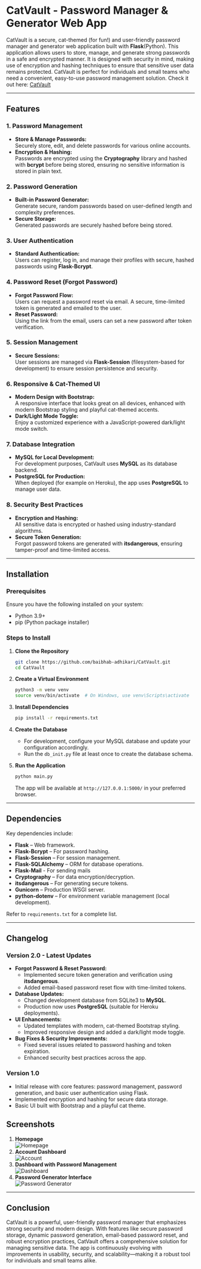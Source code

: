 

# CatVault - Password Manager & Generator Web App

CatVault is a secure, cat-themed (for fun!) and user-friendly password manager and generator web application built with **Flask**(Python). This application allows users to store, manage, and generate strong passwords in a safe and encrypted manner. It is designed with security in mind, making use of encryption and hashing techniques to ensure that sensitive user data remains protected. CatVault is perfect for individuals and small teams who need a convenient, easy-to-use password management solution.
Check it out here: [CatVault](https://catvault-d0092287f236.herokuapp.com/)


---

## Features

### 1. **Password Management**
- **Store & Manage Passwords:**  
  Securely store, edit, and delete passwords for various online accounts.
- **Encryption & Hashing:**  
  Passwords are encrypted using the **Cryptography** library and hashed with **bcrypt** before being stored, ensuring no sensitive information is stored in plain text.

### 2. **Password Generation**
- **Built-in Password Generator:**  
  Generate secure, random passwords based on user-defined length and complexity preferences.
- **Secure Storage:**  
  Generated passwords are securely hashed before being stored.

### 3. **User Authentication**
- **Standard Authentication:**  
  Users can register, log in, and manage their profiles with secure, hashed passwords using **Flask-Bcrypt**.
  
### 4. **Password Reset (Forgot Password)**
- **Forgot Password Flow:**  
  Users can request a password reset via email. A secure, time-limited token is generated and emailed to the user.
- **Reset Password:**  
  Using the link from the email, users can set a new password after token verification.

### 5. **Session Management**
- **Secure Sessions:**  
  User sessions are managed via **Flask-Session** (filesystem-based for development) to ensure session persistence and security.

### 6. **Responsive & Cat-Themed UI**
- **Modern Design with Bootstrap:**  
  A responsive interface that looks great on all devices, enhanced with modern Bootstrap styling and playful cat-themed accents.
- **Dark/Light Mode Toggle:**  
  Enjoy a customized experience with a JavaScript-powered dark/light mode switch.

### 7. **Database Integration**
- **MySQL for Local Development:**  
  For development purposes, CatVault uses **MySQL** as its database backend.
- **PostgreSQL for Production:**  
  When deployed (for example on Heroku), the app uses **PostgreSQL** to manage user data.

### 8. **Security Best Practices**
- **Encryption and Hashing:**  
  All sensitive data is encrypted or hashed using industry-standard algorithms.
- **Secure Token Generation:**  
  Forgot password tokens are generated with **itsdangerous**, ensuring tamper-proof and time-limited access.

---

## Installation

### Prerequisites
Ensure you have the following installed on your system:
- Python 3.9+
- pip (Python package installer)

### Steps to Install

1. **Clone the Repository**
   ```bash
   git clone https://github.com/baibhab-adhikari/CatVault.git
   cd CatVault
   ```

2. **Create a Virtual Environment**
   ```bash
   python3 -m venv venv
   source venv/bin/activate  # On Windows, use venv\Scripts\activate
   ```

3. **Install Dependencies**
   ```bash
   pip install -r requirements.txt
   ```

4. **Create the Database**
   - For development, configure your MySQL database and update your configuration accordingly.
   - Run the `db_init.py` file at least once to create the database schema.

5. **Run the Application**
   ```bash
   python main.py
   ```
   The app will be available at `http://127.0.0.1:5000/` in your preferred browser.

---

## Dependencies

Key dependencies include:
- **Flask** – Web framework.
- **Flask-Bcrypt** – For password hashing.
- **Flask-Session** – For session management.
- **Flask-SQLAlchemy** – ORM for database operations.
- **Flask-Mail** - For sending mails
- **Cryptography** – For data encryption/decryption.
- **itsdangerous** – For generating secure tokens.
- **Gunicorn** – Production WSGI server.
- **python-dotenv** – For environment variable management (local development).

Refer to `requirements.txt` for a complete list.

---

## Changelog

### **Version 2.0 - Latest Updates**
- **Forgot Password & Reset Password:**
  - Implemented secure token generation and verification using **itsdangerous**.
  - Added email-based password reset flow with time-limited tokens.
- **Database Updates:**
  - Changed development database from SQLite3 to **MySQL**.
  - Production now uses **PostgreSQL** (suitable for Heroku deployments).
- **UI Enhancements:**
  - Updated templates with modern, cat-themed Bootstrap styling.
  - Improved responsive design and added a dark/light mode toggle.
- **Bug Fixes & Security Improvements:**
  - Fixed several issues related to password hashing and token expiration.
  - Enhanced security best practices across the app.

### **Version 1.0**
- Initial release with core features: password management, password generation, and basic user authentication using Flask.
- Implemented encryption and hashing for secure data storage.
- Basic UI built with Bootstrap and a playful cat theme.



## Screenshots


1. **Homepage**  
   ![Homepage](/screenshots/home.png)
2. **Account Dashboard**  
   ![Account](/screenshots/account.png)
3. **Dashboard with Password Management**  
   ![Dashboard](/screenshots/manager.png)
4. **Password Generator Interface**  
   ![Password Generator](/screenshots/generator.png)


---

## Conclusion

CatVault is a powerful, user-friendly password manager that emphasizes strong security and modern design. With features like secure password storage, dynamic password generation, email-based password reset, and robust encryption practices, CatVault offers a comprehensive solution for managing sensitive data. The app is continuously evolving with improvements in usability, security, and scalability—making it a robust tool for individuals and small teams alike.
